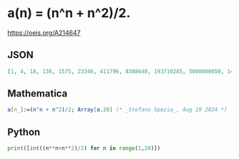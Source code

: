 # a\(n\) \= \(n^n \+ n^2\)/2\.
https://oeis.org/A214647
## JSON
```JSON
[1, 4, 18, 136, 1575, 23346, 411796, 8388640, 193710285, 5000000050, 142655835366, 4458050224200, 151437553296211, 5556003412779106, 218946945190429800, 9223372036854775936, 413620130943168382233, 19673204037648268787874, 989209827830156794562170, 52428800000000000000000200]
```
## Mathematica
```Mathematica
a[n_]:=(n^n + n^2)/2; Array[a,20] (* _Stefano Spezia_, Aug 19 2024 *)
```
## Python
```Python
print([int((n**n+n**2)/2) for n in range(1,20)])
```

